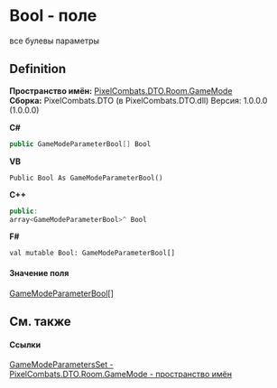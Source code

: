 # Bool - поле


все булевы параметры



## Definition
**Пространство имён:** <a href="4d3fbb36-c354-8f6e-a905-e9536bb5c956">PixelCombats.DTO.Room.GameMode</a>  
**Сборка:** PixelCombats.DTO (в PixelCombats.DTO.dll) Версия: 1.0.0.0 (1.0.0.0)

**C#**
``` C#
public GameModeParameterBool[] Bool
```
**VB**
``` VB
Public Bool As GameModeParameterBool()
```
**C++**
``` C++
public:
array<GameModeParameterBool>^ Bool
```
**F#**
``` F#
val mutable Bool: GameModeParameterBool[]
```



#### Значение поля
<a href="95b0aec1-442b-5a3a-eae4-f21511080dfd">GameModeParameterBool</a>[]

## См. также


#### Ссылки
<a href="f397412c-4f58-7c2c-9b35-f7df90d33d37">GameModeParametersSet - </a>  
<a href="4d3fbb36-c354-8f6e-a905-e9536bb5c956">PixelCombats.DTO.Room.GameMode - пространство имён</a>  
